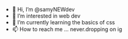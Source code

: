 - 👋 Hi, I’m @samyNEWdev
- 👀 I’m interested in web dev  
- 🌱 I’m currently learning the basics of css
- 📫 How to reach me ... never.dropping on ig
